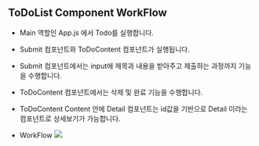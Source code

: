 ## ToDoList Component WorkFlow

- Main 역할인 App.js 에서 Todo를 실행합니다.

- Submit 컴포넌트와 ToDoContent 컴포넌트가 실행됩니다.

- Submit 컴포넌트에서는 input에 제목과 내용을 받아주고 제출하는 과정까지 기능을 수행합니다.

- ToDoContent 컴포넌트에서는 삭제 및 완료 기능을 수행합니다.

- ToDoContent Content 안에 Detail 컴포넌트는 id값을 기반으로 Detail 이라는 컴포넌트로 상세보기가 가능합니다.

- WorkFlow
![](https://velog.velcdn.com/images/sddsk/post/56e358cd-c34f-4118-bb4c-bf79b9c7c45e/image.png)